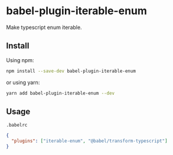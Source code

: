 # babel-plugin-iterable-enum

Make typescript enum iterable.

## Install

Using npm:

```sh
npm install --save-dev babel-plugin-iterable-enum
```

or using yarn:

```sh
yarn add babel-plugin-iterable-enum --dev
```

## Usage

`.babelrc`

```json
{
  "plugins": ["iterable-enum", "@babel/transform-typescript"]
}
```

